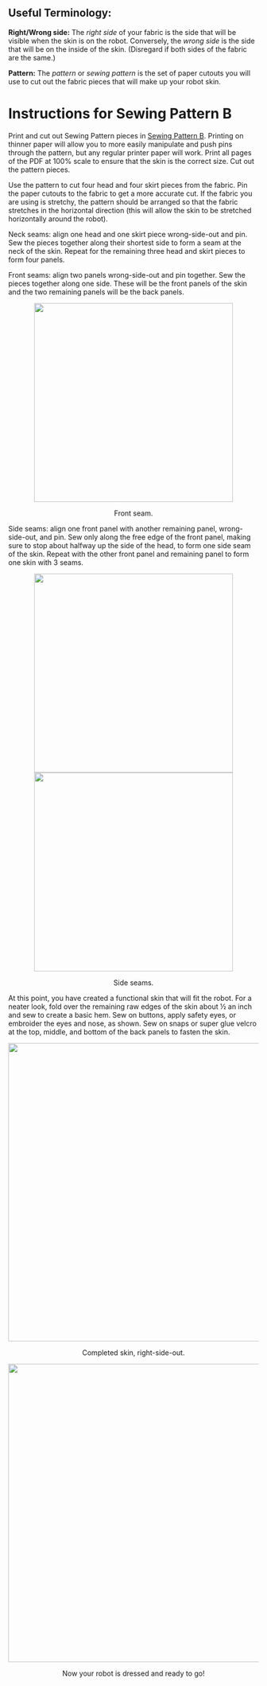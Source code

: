 ## Useful Terminology:
**Right/Wrong side:** The *right side* of your fabric is the side that will be visible when the skin is on the robot. Conversely, the *wrong side* is the side that will be on the inside of the skin. (Disregard if both sides of the fabric are the same.)

**Pattern:** The *pattern* or *sewing pattern* is the set of paper cutouts you will use to cut out the fabric pieces that will make up your robot skin.

# Instructions for Sewing Pattern B

Print and cut out Sewing Pattern pieces in [Sewing Pattern B](/Skin/Sewing%20Pattern%20B.pdf). Printing on thinner paper will allow you to more easily manipulate and push pins through the pattern, but any regular printer paper will work. Print all pages of the PDF at 100% scale to ensure that the skin is the correct size. Cut out the pattern pieces.

Use the pattern to cut four head and four skirt pieces from the fabric. Pin the paper cutouts to the fabric to get a more accurate cut. If the fabric you are using is stretchy, the pattern should be arranged so that the fabric stretches in the horizontal direction (this will allow the skin to be stretched horizontally around the robot).

Neck seams: align one head and one skirt piece wrong-side-out and pin. Sew the pieces together along their shortest side to form a seam at the neck of the skin. Repeat for the remaining three head and skirt pieces to form four panels.

Front seams: align two panels wrong-side-out and pin together. Sew the pieces together along one side. These will be the front panels of the skin and the two remaining panels will be the back panels.

<p align = "center">
<img src = "/Skin/images/Front Seam B.png" width="400">
</p>
<p align = "center">
Front seam.
</p>

Side seams: align one front panel with another remaining panel, wrong-side-out, and pin. Sew only along the free edge of the front panel, making sure to stop about halfway up the side of the head, to form one side seam of the skin. Repeat with the other front panel and remaining panel to form one skin with 3 seams.

<p align = "center">
<img src = "/Skin/images/Side Seam B.png" height ="400">
<img src = "/Skin/images/Side Seams B.png" height ="400">
</p>
<p align = "center">
Side seams.
</p>

At this point, you have created a functional skin that will fit the robot. For a neater look, fold over the remaining raw edges of the skin about ½ an inch and sew to create a basic hem. Sew on buttons, apply safety eyes, or embroider the eyes and nose, as shown. Sew on snaps or super glue velcro at the top, middle, and bottom of the back panels to fasten the skin.

<p align = "center">
<img src = "/Skin/images/flat_skin_b.png" width="600">
</p>
<p align = "center">
Completed skin, right-side-out.
</p>

<p align = "center">
<img src = "/Skin/images/dressed_skin_b.png" height="600">
</p>
<p align = "center">
Now your robot is dressed and ready to go!
</p>
